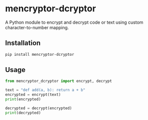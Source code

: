 # mencryptor-dcryptor

A Python module to encrypt and decrypt code or text using custom character-to-number mapping.

## Installation
```bash
pip install mencryptor-dcryptor
```

## Usage
```python
from mencryptor_dcryptor import encrypt, decrypt

text = "def add(a, b): return a + b"
encrypted = encrypt(text)
print(encrypted)

decrypted = decrypt(encrypted)
print(decrypted)
```
